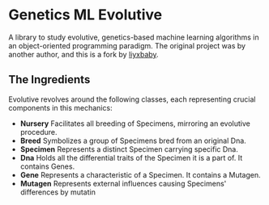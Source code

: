 # Genetics ML Evolutive
A library to study evolutive, genetics-based machine learning algorithms in an object-oriented programming paradigm. The original project was by another author, and this is a fork by [liyxbaby](https://github.com/liyxbaby).

## The Ingredients
Evolutive revolves around the following classes, each representing crucial components in this mechanics:
- **Nursery** Facilitates all breeding of Specimens, mirroring an evolutive procedure.
- **Breed** Symbolizes a group of Specimens bred from an original Dna.
- **Specimen** Represents a distinct Specimen carrying specific Dna.
- **Dna** Holds all the differential traits of the Specimen it is a part of. It contains Genes.
- **Gene** Represents a characteristic of a Specimen. It contains a Mutagen.
- **Mutagen** Represents external influences causing Specimens' differences by mutatin